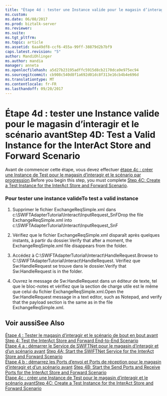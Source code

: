 ```yaml
---
title: "Étape 4d : tester une Instance valide pour le magasin d’interagir et le scénario avant | Documents Microsoft"
ms.custom: 
ms.date: 06/08/2017
ms.prod: biztalk-server
ms.reviewer: 
ms.suite: 
ms.tgt_pltfrm: 
ms.topic: article
ms.assetid: 6aa49df8-ccf6-455a-99ff-38879d2b7bf9
caps.latest.revision: "5"
author: MandiOhlinger
ms.author: mandia
manager: anneta
ms.openlocfilehash: a5d27b23195adffc5915d8cb2170dca9e975ec94
ms.sourcegitcommit: cb908c540d8f1a692d01dc8f313e16cb4b4e696d
ms.translationtype: MT
ms.contentlocale: fr-FR
ms.lasthandoff: 09/20/2017
---
```

# <a name="step-4d-test-a-valid-instance-for-the-interact-store-and-forward-scenario"></a><span data-ttu-id="e6ed4-102">Étape 4d : tester une Instance valide pour le magasin d’interagir et le scénario avant</span><span class="sxs-lookup"><span data-stu-id="e6ed4-102">Step 4D: Test a Valid Instance for the InterAct Store and Forward Scenario</span></span>
<span data-ttu-id="e6ed4-103">Avant de commencer cette étape, vous devez effectuer [étape 4c : créer une Instance de Test pour le magasin d’interagir et le scénario par progression](../../adapters-and-accelerators/fileact-interact/step-4c-create-a-test-instance-for-the-interact-store-and-forward-scenario.md).</span><span class="sxs-lookup"><span data-stu-id="e6ed4-103">Before you begin this step, you must complete [Step 4C: Create a Test Instance for the InterAct Store and Forward Scenario](../../adapters-and-accelerators/fileact-interact/step-4c-create-a-test-instance-for-the-interact-store-and-forward-scenario.md).</span></span>  
  
### <a name="to-test-a-valid-instance"></a><span data-ttu-id="e6ed4-104">Pour tester une instance valide</span><span class="sxs-lookup"><span data-stu-id="e6ed4-104">To test a valid instance</span></span>  
  
1.  <span data-ttu-id="e6ed4-105">Supprimer le fichier ExchangeReqSimple.xml dans c:\SWIFTAdapterTutorial\Interact\InputRequest_SnF</span><span class="sxs-lookup"><span data-stu-id="e6ed4-105">Drop the file ExchangeReqSimple.xml into c:\SWIFTAdapterTutorial\Interact\InputRequest_SnF</span></span>  
  
2.  <span data-ttu-id="e6ed4-106">Vérifiez que le fichier ExchangeReqSimple.xml disparaît après quelques instants, à partir du dossier.</span><span class="sxs-lookup"><span data-stu-id="e6ed4-106">Verify that after a moment, the ExchangeReqSimple.xml file disappears from the folder.</span></span>  
  
3.  <span data-ttu-id="e6ed4-107">Accédez à C:\SWIFTAdapterTutorial\Interact\HandleRequest.</span><span class="sxs-lookup"><span data-stu-id="e6ed4-107">Browse to C:\SWIFTAdapterTutorial\Interact\HandleRequest.</span></span> <span data-ttu-id="e6ed4-108">Vérifiez que Sw:HandleRequest se trouve dans le dossier.</span><span class="sxs-lookup"><span data-stu-id="e6ed4-108">Verify that Sw:HandleRequest is in the folder.</span></span>  
  
4.  <span data-ttu-id="e6ed4-109">Ouvrez le message de Sw:HandleRequest dans un éditeur de texte, tel que le bloc-notes et vérifiez que la section de charge utile est le même que celui du fichier ExchangeReqSimple.xml.</span><span class="sxs-lookup"><span data-stu-id="e6ed4-109">Open the Sw:HandleRequest message in a text editor, such as Notepad, and verify that the payload section is the same as in the file ExchangeReqSimple.xml.</span></span>  
  
## <a name="see-also"></a><span data-ttu-id="e6ed4-110">Voir aussi</span><span class="sxs-lookup"><span data-stu-id="e6ed4-110">See Also</span></span>  
 <span data-ttu-id="e6ed4-111">[Étape 4 : Tester le magasin d’interagir et le scénario de bout en bout avant](../../adapters-and-accelerators/fileact-interact/step-4-test-the-interact-store-and-forward-end-to-end-scenario.md) </span><span class="sxs-lookup"><span data-stu-id="e6ed4-111">[Step 4: Test the InterAct Store and Forward End-to-End Scenario](../../adapters-and-accelerators/fileact-interact/step-4-test-the-interact-store-and-forward-end-to-end-scenario.md) </span></span>  
 <span data-ttu-id="e6ed4-112">[Étape 4 a : démarrer le Service de SWIFTNet pour le magasin d’interagir et d’un scénario avant](../../adapters-and-accelerators/fileact-interact/step-4a-start-the-swiftnet-service-for-the-interact-store-and-forward-scenario.md) </span><span class="sxs-lookup"><span data-stu-id="e6ed4-112">[Step 4A: Start the SWIFTNet Service for the InterAct Store and Forward Scenario](../../adapters-and-accelerators/fileact-interact/step-4a-start-the-swiftnet-service-for-the-interact-store-and-forward-scenario.md) </span></span>  
 <span data-ttu-id="e6ed4-113">[Étape 4 b : démarrez les Ports d’envoi et Ports de réception pour le magasin d’interagir et d’un scénario avant](../../adapters-and-accelerators/fileact-interact/step-4b-start-the-send-and-receive-ports-for-interact-store-and-forward.md) </span><span class="sxs-lookup"><span data-stu-id="e6ed4-113">[Step 4B: Start the Send Ports and Receive Ports for the InterAct Store and Forward Scenario](../../adapters-and-accelerators/fileact-interact/step-4b-start-the-send-and-receive-ports-for-interact-store-and-forward.md) </span></span>  
 [<span data-ttu-id="e6ed4-114">Étape 4c : créer une Instance de Test pour le magasin d’interagir et le scénario avant</span><span class="sxs-lookup"><span data-stu-id="e6ed4-114">Step 4C: Create a Test Instance for the InterAct Store and Forward Scenario</span></span>](../../adapters-and-accelerators/fileact-interact/step-4c-create-a-test-instance-for-the-interact-store-and-forward-scenario.md)
